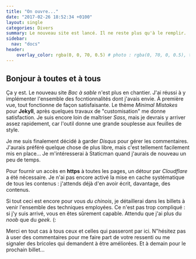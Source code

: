 ```yaml
---
title: "On ouvre..."
date: "2017-02-26 18:52:34 +0100"
layout: single
categories: Divers
summary: Le nouveau site est lancé. Il ne reste plus qu'à le remplir.
sidebar:
  nav: "docs"
header:
    overlay_color: rgba(0, 0, 70, 0.5) # photo : rgba(0, 70, 0, 0.5), twine : rgba(75, 75, 0, 0.5), jekyll : rgba(0, 20, 120, 0.5), divers : rgba(0, 0, 70, 0.5)
---
```


## Bonjour à toutes et à tous
Ça y est. Le nouveau site *Bac à sable* n'est plus en chantier. J'ai réussi à y implémenter l'ensemble des focntionnalités dont j'avais envie.
À première vue, tout fonctionne de façon satisfaisante.
Le thème *Minimal Mistakes* pour **Jekyll**, après quelques travaux de "customisation" me donne satisfaction. Je suis encore loin de maîtriser *Sass*, mais je devrais y arriver assez rapidement, car l'outil donne une grande souplesse aux feuilles de style.

Je me suis finalement décidé à garder *Disqus* pour gérer les commentaires. J'aurais préféré quelque chose de plus libre, mais c'est tellement facilement mis en place... Je m'intéresserai à Staticman quand j'aurais de nouveau un peu de temps.

Pour fournir un accès en **https** à toutes les pages, un détour par *Cloudflare* a été nécessaire. Je n'ai pas encore activé la mise en cache systématique de tous les contenus : j'attends déjà d'en avoir écrit, davantage, des contenus.

Si tout ceci est encore pour vous *du chinois*, je détaillerai dans les billets à venir l'ensemble des techniques employées. Ce n'est pas trop compliqué : si j'y suis arrivé, vous en êtes sûrement capable. Attendu que j'ai plus du *noob* que du *geek*. (:

Merci en tout cas à tous ceux et celles qui passeront par ici. N"hésitez pas à user des commentaires pour me faire part de votre ressenti ou me signaler des bricoles qui demandent à être améliorées. Et à demain pour le prochain billet...
